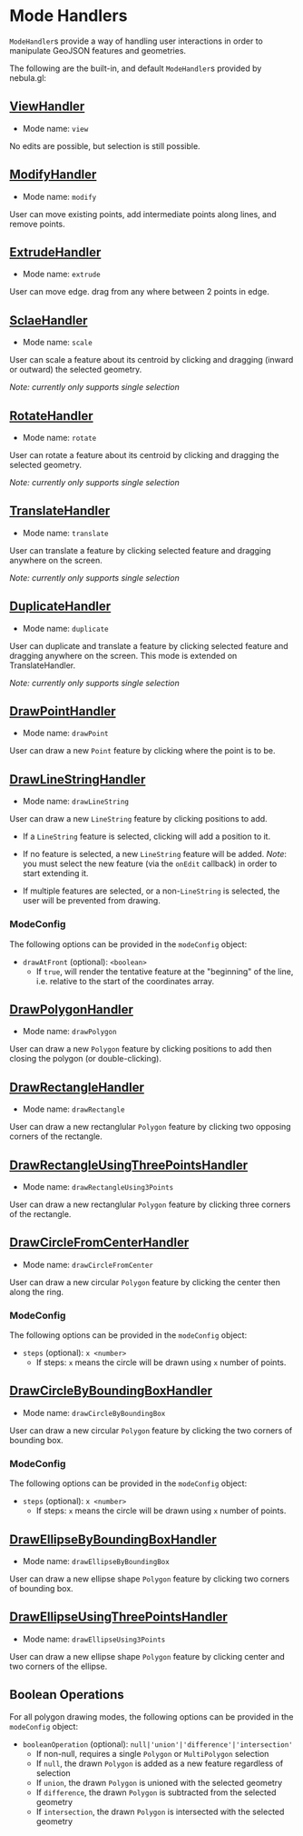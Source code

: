 # Mode Handlers

`ModeHandler`s provide a way of handling user interactions in order to manipulate GeoJSON features and geometries.

The following are the built-in, and default `ModeHandler`s provided by nebula.gl:

## [ViewHandler](https://github.com/uber/nebula.gl/blob/master/modules/core/src/lib/mode-handlers/view-handler.js)

- Mode name: `view`

No edits are possible, but selection is still possible.

## [ModifyHandler](https://github.com/uber/nebula.gl/blob/master/modules/core/src/lib/mode-handlers/modify-handler.js)

- Mode name: `modify`

User can move existing points, add intermediate points along lines, and remove points.

## [ExtrudeHandler](https://github.com/uber/nebula.gl/blob/master/modules/core/src/lib/mode-handlers/extrude-handler.js)

- Mode name: `extrude`

User can move edge. drag from any where between 2 points in edge.

## [SclaeHandler](https://github.com/uber/nebula.gl/blob/master/modules/core/src/lib/mode-handlers/scale-handler.js)

- Mode name: `scale`

User can scale a feature about its centroid by clicking and dragging (inward or outward) the selected geometry.

_Note: currently only supports single selection_

## [RotateHandler](https://github.com/uber/nebula.gl/blob/master/modules/core/src/lib/mode-handlers/rotate-handler.js)

- Mode name: `rotate`

User can rotate a feature about its centroid by clicking and dragging the selected geometry.

_Note: currently only supports single selection_

## [TranslateHandler](https://github.com/uber/nebula.gl/blob/master/modules/core/src/lib/mode-handlers/translate-handler.js)

- Mode name: `translate`

User can translate a feature by clicking selected feature and dragging anywhere on the screen.

_Note: currently only supports single selection_

## [DuplicateHandler](https://github.com/uber/nebula.gl/blob/master/modules/core/src/lib/mode-handlers/duplicate-handler.js)

- Mode name: `duplicate`

User can duplicate and translate a feature by clicking selected feature and dragging anywhere on the screen.
This mode is extended on TranslateHandler.

_Note: currently only supports single selection_

## [DrawPointHandler](https://github.com/uber/nebula.gl/blob/master/modules/core/src/lib/mode-handlers/draw-point-handler.js)

- Mode name: `drawPoint`

User can draw a new `Point` feature by clicking where the point is to be.

## [DrawLineStringHandler](https://github.com/uber/nebula.gl/blob/master/modules/core/src/lib/mode-handlers/draw-line-string-handler.js)

- Mode name: `drawLineString`

User can draw a new `LineString` feature by clicking positions to add.

- If a `LineString` feature is selected, clicking will add a position to it.

- If no feature is selected, a new `LineString` feature will be added. _Note_: you must select the new feature (via the `onEdit` callback) in order to start extending it.

- If multiple features are selected, or a non-`LineString` is selected, the user will be prevented from drawing.

### ModeConfig

The following options can be provided in the `modeConfig` object:

- `drawAtFront` (optional): `<boolean>`
  - If `true`, will render the tentative feature at the "beginning" of the line, i.e. relative to the start of the coordinates array.

## [DrawPolygonHandler](https://github.com/uber/nebula.gl/blob/master/modules/core/src/lib/mode-handlers/draw-polygon-handler.js)

- Mode name: `drawPolygon`

User can draw a new `Polygon` feature by clicking positions to add then closing the polygon (or double-clicking).

## [DrawRectangleHandler](https://github.com/uber/nebula.gl/blob/master/modules/core/src/lib/mode-handlers/draw-rectangle-handler.js)

- Mode name: `drawRectangle`

User can draw a new rectanglular `Polygon` feature by clicking two opposing corners of the rectangle.

## [DrawRectangleUsingThreePointsHandler](https://github.com/uber/nebula.gl/blob/master/modules/core/src/lib/mode-handlers/draw-rectangle-using-three-points-handler.js)

- Mode name: `drawRectangleUsing3Points`

User can draw a new rectanglular `Polygon` feature by clicking three corners of the rectangle.

## [DrawCircleFromCenterHandler](https://github.com/uber/nebula.gl/blob/master/modules/core/src/lib/mode-handlers/draw-circle-from-center-handler.js)

- Mode name: `drawCircleFromCenter`

User can draw a new circular `Polygon` feature by clicking the center then along the ring.

### ModeConfig

The following options can be provided in the `modeConfig` object:

- `steps` (optional): `x <number>`
  - If steps: `x` means the circle will be drawn using `x` number of points.

## [DrawCircleByBoundingBoxHandler](https://github.com/uber/nebula.gl/blob/master/modules/core/src/lib/mode-handlers/draw-circle-by-bounding-box-handler.js)

- Mode name: `drawCircleByBoundingBox`

User can draw a new circular `Polygon` feature by clicking the two corners of bounding box.

### ModeConfig

The following options can be provided in the `modeConfig` object:

- `steps` (optional): `x <number>`
  - If steps: `x` means the circle will be drawn using `x` number of points.

## [DrawEllipseByBoundingBoxHandler](https://github.com/uber/nebula.gl/blob/master/modules/core/src/lib/mode-handlers/draw-ellipse-by-bounding-box-handler.js)

- Mode name: `drawEllipseByBoundingBox`

User can draw a new ellipse shape `Polygon` feature by clicking two corners of bounding box.

## [DrawEllipseUsingThreePointsHandler](https://github.com/uber/nebula.gl/blob/master/modules/core/src/lib/mode-handlers/draw-ellipse-using-three-points-handler.js)

- Mode name: `drawEllipseUsing3Points`

User can draw a new ellipse shape `Polygon` feature by clicking center and two corners of the ellipse.

## Boolean Operations

For all polygon drawing modes, the following options can be provided in the `modeConfig` object:

- `booleanOperation` (optional): `null|'union'|'difference'|'intersection'`
  - If non-null, requires a single `Polygon` or `MultiPolygon` selection
  - If `null`, the drawn `Polygon` is added as a new feature regardless of selection
  - If `union`, the drawn `Polygon` is unioned with the selected geometry
  - If `difference`, the drawn `Polygon` is subtracted from the selected geometry
  - If `intersection`, the drawn `Polygon` is intersected with the selected geometry
